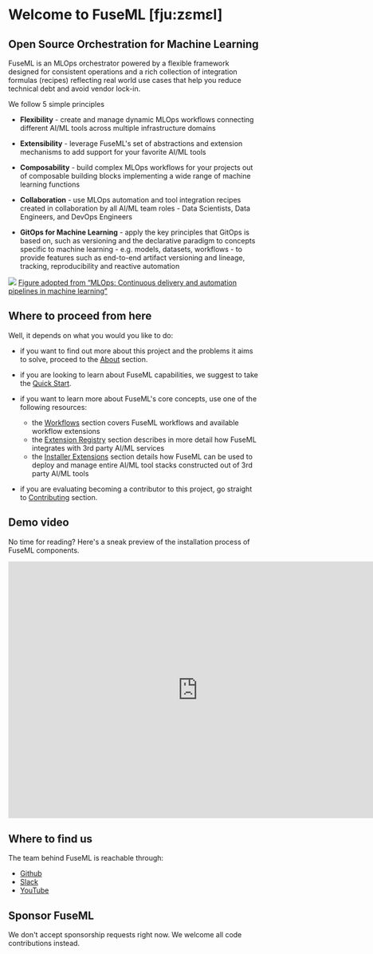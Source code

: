 # Welcome to FuseML [fju:zɛmɛl]

## Open Source Orchestration for Machine Learning

FuseML is an MLOps orchestrator powered by a flexible framework designed for consistent operations and a rich collection of integration formulas (recipes) reflecting real world use cases that help you reduce technical debt and avoid vendor lock-in.

We follow 5 simple principles

- **Flexibility** - create and manage dynamic MLOps workflows connecting different AI/ML tools across multiple infrastructure domains

- **Extensibility** - leverage FuseML's set of abstractions and extension mechanisms to add support for your favorite AI/ML tools

- **Composability** - build complex MLOps workflows for your projects out of composable building blocks implementing a wide range of machine learning functions

- **Collaboration** - use MLOps automation and tool integration recipes created in collaboration by all AI/ML team roles - Data Scientists, Data Engineers, and DevOps Engineers

- **GitOps for Machine Learning** - apply the key principles that GitOps is based on, such as versioning and the declarative paradigm to concepts specific to machine learning - e.g. models, datasets, workflows - to provide features such as end-to-end artifact versioning and lineage, tracking, reproducibility and reactive automation

<img src="fuseml-mlops-anim-fade.gif" style="text-align:center;">
<a href="https://cloud.google.com/solutions/machine-learning/mlops-continuous-delivery-and-automation-pipelines-in-machine-learning#top_of_page">Figure adopted from “MLOps: Continuous delivery and automation pipelines in machine learning”</a>

## Where to proceed from here

Well, it depends on what you would you like to do:

- if you want to find out more about this project and the problems it aims to solve, proceed to the [About](about.md) section.
- if you are looking to learn about FuseML capabilities, we suggest to take the [Quick Start](quickstart.md).
- if you want to learn more about FuseML's core concepts, use one of the following resources:

    - the [Workflows](workflows/workflows.md) section covers FuseML workflows and available workflow extensions
    - the [Extension Registry](extensions/extension-registry.md) section describes in more detail how FuseML integrates with 3rd party AI/ML services
    - the [Installer Extensions](extensions/installer-extensions.md) section details how FuseML can be used to deploy and manage entire AI/ML tool stacks constructed out of 3rd party AI/ML tools 

- if you are evaluating becoming a contributor to this project, go straight to [Contributing](CONTRIBUTING.md) section.

## Demo video

No time for reading? Here's a sneak preview of the installation process of FuseML components.

<div class="video-wrapper">
<iframe width="760" height="515" src="https://www.youtube.com/embed/MAJhtJU8eCM?controls=0" title="FuseML Installation Experience" frameborder="0" allow="accelerometer; autoplay; clipboard-write; encrypted-media; gyroscope; picture-in-picture" allowfullscreen></iframe>
</div>

## Where to find us

The team behind FuseML is reachable through:

- [Github](https://github.com/fuseml)
- [Slack](https://join.slack.com/t/fuseml/shared_invite/zt-rcs6kepe-rGrMzlj0hrRlalcahWzoWg)
- [YouTube](https://www.youtube.com/channel/UCQLoLTikJDDMXvywWd27FBg)

## Sponsor FuseML

We don't accept sponsorship requests right now. We welcome all code contributions instead.
